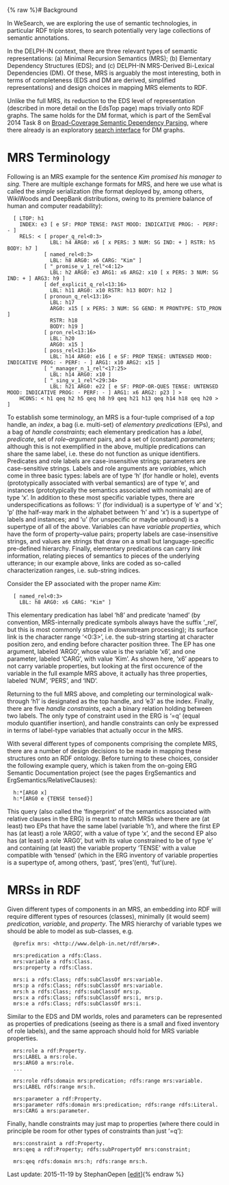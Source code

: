 {% raw %}# Background

In WeSearch, we are exploring the use of semantic
technologies, in particular RDF triple stores, to search potentially
very lage collections of semantic annotations.

In the DELPH-IN context, there are three relevant types of semantic
representations: (a) Minimal Recursion Semantics (MRS); (b) Elementary
Dependency Structures (EDS); and (c) DELPH-IN MRS-Derived Bi-Lexical
Dependencies (DM). Of these, MRS is arguably the most interesting, both
in terms of completeness (EDS and DM are derived, simplified
representations) and design choices in mapping MRS elements to RDF.

Unlike the full MRS, its reduction to the EDS level of representation
(described in more detail on the EdsTop page) maps trivially
onto RDF graphs. The same holds for the DM format, which is part of the
SemEval 2014 Task 8 on [Broad-Coverage Semantic Dependency
Parsing](http://alt.qcri.org/semeval2014/task8/), where there already is
an exploratory [search interface](http://wesearch.delph-in.net/sdp/) for
DM graphs.

# MRS Terminology

Following is an MRS example for the sentence *Kim promised his manager
to sing.* There are multiple exchange formats for MRS, and here we use
what is called the *simple* serialization (the format deployed by, among
others, WikiWoods and DeepBank distributions,
owing to its premiere balance of human and computer readability):

      [ LTOP: h1
        INDEX: e3 [ e SF: PROP TENSE: PAST MOOD: INDICATIVE PROG: - PERF: - ]
        RELS: < [ proper_q_rel<0:3>
                  LBL: h4 ARG0: x6 [ x PERS: 3 NUM: SG IND: + ] RSTR: h5 BODY: h7 ]
                [ named_rel<0:3>
                  LBL: h8 ARG0: x6 CARG: "Kim" ]
                [ "_promise_v_1_rel"<4:12>
                  LBL: h2 ARG0: e3 ARG1: x6 ARG2: x10 [ x PERS: 3 NUM: SG IND: + ] ARG3: h9 ]
                [ def_explicit_q_rel<13:16>
                  LBL: h11 ARG0: x10 RSTR: h13 BODY: h12 ]
                [ pronoun_q_rel<13:16>
                  LBL: h17
                  ARG0: x15 [ x PERS: 3 NUM: SG GEND: M PRONTYPE: STD_PRON ]
                  RSTR: h18
                  BODY: h19 ]
                [ pron_rel<13:16>
                  LBL: h20
                  ARG0: x15 ]
                [ poss_rel<13:16>
                  LBL: h14 ARG0: e16 [ e SF: PROP TENSE: UNTENSED MOOD: INDICATIVE PROG: - PERF: - ] ARG1: x10 ARG2: x15 ]
                [ "_manager_n_1_rel"<17:25>
                  LBL: h14 ARG0: x10 ]
                [ "_sing_v_1_rel"<29:34>
                  LBL: h21 ARG0: e22 [ e SF: PROP-OR-QUES TENSE: UNTENSED MOOD: INDICATIVE PROG: - PERF: - ] ARG1: x6 ARG2: p23 ] >
        HCONS: < h1 qeq h2 h5 qeq h8 h9 qeq h21 h13 qeq h14 h18 qeq h20 > ]

To establish some terminology, an MRS is a four-tuple comprised of a
*top* handle, an *index*, a bag (i.e. multi-set) of *elementary
predications* (EPs), and a bag of *handle constraints*; each elementary
predication has a *label*, *predicate*, set of *role–argument* pairs,
and a set of (constant) *parameters*; although this is not exemplified
in the above, multiple predications can share the same label, i.e. these
do not function as unique identifiers. Predicates and role labels are
case-insensitive strings; parameters are case-sensitive strings. Labels
and role arguments are *variables*, which come in three basic types:
labels are of type ‘h’ (for handle or hole), events (prototypically
associated with verbal semantics) are of type ‘e’, and instances
(prototypically the semantics associated with nominals) are of type ‘x’.
In addition to these most specific variable types, there are
underspecifications as follows: ‘i’ (for individual) is a supertype of
‘e’ and ‘x’; ‘p’ (the half-way mark in the alphabet between ‘h’ and ‘x’)
is a supertype of labels and instances; and ‘u’ (for unspecific or maybe
unbound) is a supertype of all of the above. Variables can have
*variable properties*, which have the form of property–value pairs;
property labels are case-insensitive strings, and values are strings
that draw on a small but language-specific pre-defined hierarchy.
Finally, elementary predications can carry *link* information, relating
pieces of semantics to pieces of the underlying utterance; in our
example above, links are coded as so-called characterization ranges,
i.e. sub-string indices.

Consider the EP associated with the proper name *Kim*:

      [ named_rel<0:3>
        LBL: h8 ARG0: x6 CARG: "Kim" ]

This elementary predication has label ‘h8’ and predicate ‘named’ (by
convention, MRS-internally predicate symbols always have the suffix
‘\_rel’, but this is most commonly stripped in downstream processing);
its surface link is the character range ‘&lt;0:3&gt;’, i.e. the
sub-string starting at character position zero, and ending before
character position three. The EP has one argument, labeled ‘ARG0’, whose
value is the variable ‘x6’, and one parameter, labeled ‘CARG’, with
value ‘Kim’. As shown here, ‘x6’ appears to not carry variable
properties, but looking at the first occurence of the variable in the
full example MRS above, it actually has three properties, labeled ‘NUM’,
‘PERS’, and ‘IND’.

Returning to the full MRS above, and completing our terminological
walk-through ‘h1’ is designated as the top handle, and ‘e3’ as the
index. Finally, there are five *handle constraints*, each a binary
relation holding between two labels. The only type of constraint used in
the ERG is ‘=q’ (equal modulo quantifier insertion), and handle
constraints can only be expressed in terms of label-type variables that
actually occur in the MRS.

With several different types of components comprising the complete MRS,
there are a number of design decisions to be made in mapping these
structures onto an RDF ontology. Before turning to these choices,
consider the following example query, which is taken from the on-going
ERG Semantic Documentation project (see the pages
ErgSemantics and
ErgSemantics/RelativeClauses):

      h:*[ARG0 x]
      h:*[ARG0 e {TENSE tensed}]

This query (also called the ‘fingerprint’ of the semantics associated
with relative clauses in the ERG) is meant to match MRSs where there are
(at least) two EPs that have the same label (variable ‘h’), and where
the first EP has (at least) a role ‘ARG0’, with a value of type ‘x’, and
the second EP also has (at least) a role ‘ARG0’, but with its value
constrained to be of type ‘e’ and containing (at least) the variable
property ‘TENSE’ with a value compatible with ‘tensed’ (which in the ERG
inventory of variable properties is a supertype of, among others,
‘past’, ‘pres’(ent), ‘fut’(ure).

# MRSs in RDF

Given different types of components in an MRS, an embedding into RDF
will require different types of resources (classes), minimally (it would
seem) *predication*, *variable*, and *property*. The MRS hierarchy of
variable types we should be able to model as sub-classes, e.g.

      @prefix mrs: <http://www.delph-in.net/rdf/mrs#>.
    
      mrs:predication a rdfs:Class.
      mrs:variable a rdfs:Class.
      mrs:property a rdfs:Class.
    
      mrs:i a rdfs:Class; rdfs:subClassOf mrs:variable.
      mrs:p a rdfs:Class; rdfs:subClassOf mrs:variable.
      mrs:h a rdfs:Class; rdfs:subClassOf mrs:p.
      mrs:x a rdfs:Class; rdfs:subClassOf mrs:i, mrs:p.
      mrs:e a rdfs:Class; rdfs:subClassOf mrs:i.

Similar to the EDS and DM worlds, roles and parameters can be
represented as properties of predications (seeing as there is a small
and fixed inventory of role labels), and the same approach should hold
for MRS variable properties.

      mrs:role a rdf:Property.
      mrs:LABEL a mrs:role.
      mrs:ARG0 a mrs:role.
      ...
    
      mrs:role rdfs:domain mrs:predication; rdfs:range mrs:variable.
      mrs:LABEL rdfs:range mrs:h.
    
      mrs:parameter a rdf:Property.
      mrs:parameter rdfs:domain mrs:predication; rdfs:range rdfs:Literal.
      mrs:CARG a mrs:parameter.

Finally, handle constraints may just map to properties (where there
could in principle be room for other types of constraints than just
‘=q’):

      mrs:constraint a rdf:Property.
      mrs:qeq a rdf:Property; rdfs:subPropertyOf mrs:constraint;
    
      mrs:qeq rdfs:domain mrs:h; rdfs:range mrs:h.

Last update: 2015-11-19 by StephanOepen [[edit](https://github.com/delph-in/docs/wiki/WeSearch_Rdf/_edit)]{% endraw %}